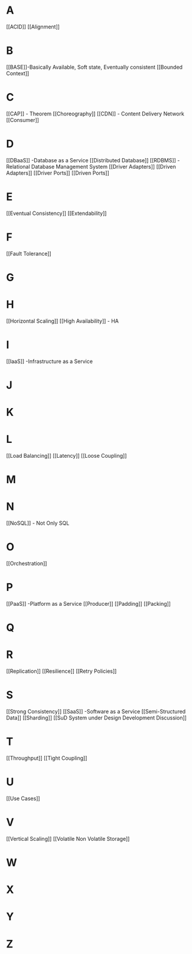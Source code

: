 

# A
[[ACID]]
[[Alignment]]

# B
[[BASE]]-Basically Available, Soft state, Eventually consistent
[[Bounded Context]] 

# C
[[CAP]] - Theorem
[[Choreography]]
[[CDN]]  - Content Delivery Network
[[Consumer]]
# D
[[DBaaS]] -Database as a Service
[[Distributed Database]]
[[RDBMS]] - Relational Database Management System
[[Driver Adapters]]
[[Driven Adapters]]
[[Driver Ports]]
[[Driven Ports]]
# E
[[Eventual Consistency]]
[[Extendability]]

# F
[[Fault Tolerance]]


# G


# H
[[Horizontal Scaling]]
[[High Availability]] - HA


# I 
[[IaaS]] -Infrastructure as a Service


# J


# K


# L
[[Load Balancing]] 
[[Latency]]
[[Loose Coupling]]

# M



# N
[[NoSQL]] - Not Only SQL


# O
[[Orchestration]]


# P
[[PaaS]] -Platform as a Service
[[Producer]] 
[[Padding]]
[[Packing]]
# Q


# R
[[Replication]] 
[[Resilience]]
[[Retry Policies]]
# S
[[Strong Consistency]]
[[SaaS]] -Software as a Service
[[Semi-Structured Data]]
[[Sharding]]
[[SuD System under Design  Development  Discussion]]
# T
[[Throughput]]
[[Tight Coupling]]
# U 
[[Use Cases]]

# V 
[[Vertical Scaling]]
[[Volatile Non Volatile Storage]]

# W


# X


# Y


# Z






